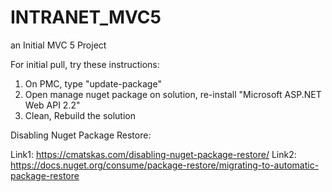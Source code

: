 # INTRANET_MVC5
an Initial MVC 5 Project

For initial pull, try these instructions:

1. On PMC, type "update-package"
2. Open manage nuget package on solution, re-install "Microsoft ASP.NET Web API 2.2"
3. Clean, Rebuild the solution

Disabling Nuget Package Restore:

Link1: https://cmatskas.com/disabling-nuget-package-restore/
Link2: https://docs.nuget.org/consume/package-restore/migrating-to-automatic-package-restore